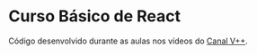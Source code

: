 Curso Básico de React
=====================
Código desenvolvido durante as aulas nos vídeos do [Canal V++](https://youtube.com/user/VPlusPlus).
